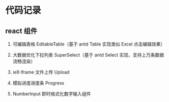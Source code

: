 # 代码记录

## react 组件

1. 可编辑表格 EditableTable（基于 antd Table 实现类似 Excel 点击编辑效果）

2. 大数据优化下拉列表 SuperSelect（基于 antd Select 实现，支持上万条数据流畅渲染）

3. ie9 iframe 文件上传 Upload

4. 模拟进度进度条 Progress

5. NumberInput 即时格式化数字输入组件
